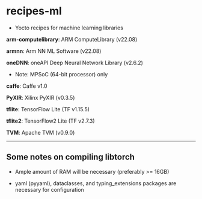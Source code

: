 # recipes-ml

- Yocto recipes for machine learning libraries

__arm-computelibrary__: ARM ComputeLibrary (v22.08)

__armnn__: Arm NN ML Software (v22.08)

__oneDNN__: oneAPI Deep Neural Network Library (v2.6.2)
  - Note: MPSoC (64-bit processor) only

__caffe__: Caffe v1.0

__PyXIR__: Xilinx PyXIR (v0.3.5)

__tflite__: TensorFlow Lite (TF v1.15.5)

__tflite2__: TensorFlow2 Lite (TF v2.7.3)

__TVM__: Apache TVM (v0.9.0)

***

## Some notes on compiling libtorch

- Ample amount of RAM will be necessary (preferably >= 16GB)

- yaml (pyyaml), dataclasses, and typing_extensions packages are necessary for configuration
